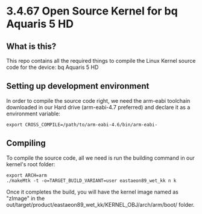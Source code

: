# 3.4.67 Open Source Kernel for bq Aquaris 5 HD

## What is this?

This repo contains all the required things to compile the Linux Kernel source code for the device: bq Aquaris 5 HD

## Setting up development environment

In order to compile the source code right, we need the arm-eabi toolchain downloaded in our Hard drive (arm-eabi-4.7 preferred) and declare it as a environment variable:

```
export CROSS_COMPILE=/path/to/arm-eabi-4.6/bin/arm-eabi-
```

## Compiling

To compile the source code, all we need is run the building command in our kernel's root folder:

```
export ARCH=arm
./makeMtk -t -o=TARGET_BUILD_VARIANT=user eastaeon89_wet_kk n k
```
Once it completes the build, you will have the kernel image named as "zImage" in the out/target/product/eastaeon89_wet_kk/KERNEL_OBJ/arch/arm/boot/ folder.
